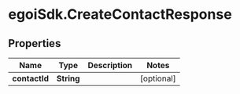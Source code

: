 # egoiSdk.CreateContactResponse

## Properties
Name | Type | Description | Notes
------------ | ------------- | ------------- | -------------
**contactId** | **String** |  | [optional] 


